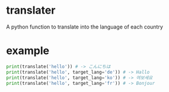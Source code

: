 # translater
A python function to translate into the language of each country

# example

```python
print(translate('hello')) # -> こんにちは
print(translate('hello', target_lang='de')) # -> Hallo
print(translate('hello', target_lang='ko')) # -> 여보세요
print(translate('hello', target_lang='fr')) # -> Bonjour
```